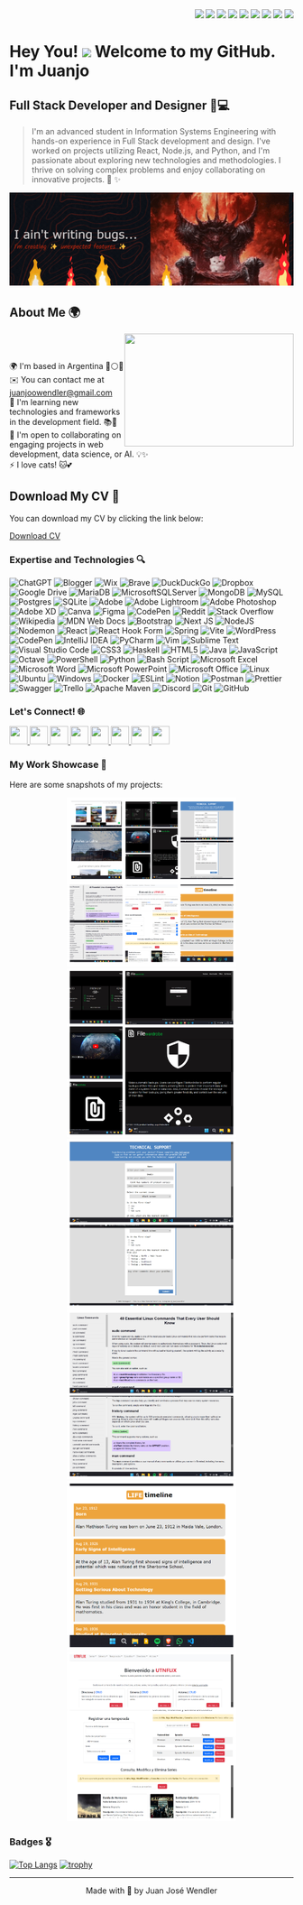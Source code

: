 <div id="header" align="right">
  <img src="https://media0.giphy.com/media/v1.Y2lkPTc5MGI3NjExNDMzM2JnZ25nN2ZpcjdmYm5tbDM3YzkxN29ja3B5ZTEzM3NoYmo0byZlcD12MV9pbnRlcm5hbF9naWZfYnlfaWQmY3Q9cw/eRmCA78kINM9GzhMSu/giphy.webp" width="60"/>
  <img 
 <img src="https://media0.giphy.com/media/v1.Y2lkPTc5MGI3NjExNDMzM2JnZ25nN2ZpcjdmYm5tbDM3YzkxN29ja3B5ZTEzM3NoYmo0byZlcD12MV9pbnRlcm5hbF9naWZfYnlfaWQmY3Q9cw/eRmCA78kINM9GzhMSu/giphy.webp" width="60"/>
  <img 
  <img src="https://media2.giphy.com/media/v1.Y2lkPTc5MGI3NjExeXRxYXZ2NmE4ZjZkbzMybnB5eGc4emoyOHYxMmpoMDdoeHhwaWFzYiZlcD12MV9pbnRlcm5hbF9naWZfYnlfaWQmY3Q9cw/2rRw7m1u4AUtyMdizv/200w.webp" width="55"/>
  <img 
src="https://media0.giphy.com/media/v1.Y2lkPTc5MGI3NjExNDMzM2JnZ25nN2ZpcjdmYm5tbDM3YzkxN29ja3B5ZTEzM3NoYmo0byZlcD12MV9pbnRlcm5hbF9naWZfYnlfaWQmY3Q9cw/eRmCA78kINM9GzhMSu/giphy.webp" width="95"/>
 <img src="https://media2.giphy.com/media/v1.Y2lkPTc5MGI3NjExeXRxYXZ2NmE4ZjZkbzMybnB5eGc4emoyOHYxMmpoMDdoeHhwaWFzYiZlcD12MV9pbnRlcm5hbF9naWZfYnlfaWQmY3Q9cw/2rRw7m1u4AUtyMdizv/200w.webp" width="55"/>
  <img src="https://media0.giphy.com/media/v1.Y2lkPTc5MGI3NjExNDMzM2JnZ25nN2ZpcjdmYm5tbDM3YzkxN29ja3B5ZTEzM3NoYmo0byZlcD12MV9pbnRlcm5hbF9naWZfYnlfaWQmY3Q9cw/eRmCA78kINM9GzhMSu/giphy.webp" width="95"/>
  <img src="https://media3.giphy.com/media/v1.Y2lkPTc5MGI3NjExNjNjeG5mZTB4b3FxczcweDNjNWZxMGltbjl1eHpwb24xeHBxN3ZnZiZlcD12MV9pbnRlcm5hbF9naWZfYnlfaWQmY3Q9cw/dVsI4WhNuZVwNBENra/giphy.webp" width="95"/>
  <img src="https://media0.giphy.com/media/v1.Y2lkPTc5MGI3NjExNDMzM2JnZ25nN2ZpcjdmYm5tbDM3YzkxN29ja3B5ZTEzM3NoYmo0byZlcD12MV9pbnRlcm5hbF9naWZfYnlfaWQmY3Q9cw/eRmCA78kINM9GzhMSu/giphy.webp" width="95"/>
  <img src="https://media2.giphy.com/media/v1.Y2lkPTc5MGI3NjExNGxsNzc3dXdibnVleHp3a21raXNzOHhkcXpyYjRuZTkyY2dsNHNzNiZlcD12MV9pbnRlcm5hbF9naWZfYnlfaWQmY3Q9cw/elMZLkey6is1lRtI7t/giphy.webp" width="150"/>
</div>

Hey You! <img src="https://emojis.slackmojis.com/emojis/images/1531849430/4246/blob-sunglasses.gif?1531849430" width="30"/>  Welcome to my GitHub. I'm Juanjo
=========================================================================================================================================





Full Stack Developer and Designer 🎨💻
--------------------------------------

> I'm an advanced student in Information Systems Engineering with hands-on experience in Full Stack development and design. I've worked on projects utilizing React, Node.js,  and Python, and I'm passionate about exploring new technologies and methodologies. I thrive on solving complex problems and enjoy collaborating on innovative projects. 🚀 ✨

<div align="center">
  <img src="banner.gif" alt="Header">
</div>


## About Me 🌍

<img align="right" src="https://i.pinimg.com/originals/e8/55/4a/e8554a57c9ef57a856901f1b9add36a0.gif" width="300" height="200" />
<br/><br/>


🌍 I'm based in Argentina 🔵⚪🔵  
✉️ You can contact me at [juanjoowendler@gmail.com](mailto:juanjoowendler@gmail.com)  
🧠 I'm learning new technologies and frameworks in the development field. 📚🤖  
🤝 I'm open to collaborating on engaging projects in web development, data science, or AI. 💡✨  
⚡ I love cats! 🐱💕

## Download My CV 📄

You can download my CV by clicking the link below:

[Download CV](https://drive.google.com/file/d/1e6F2RYyEXeAx0cK02R_EANghZEpploJg/view?usp=sharing)

### Expertise and Technologies 🔍

![ChatGPT](https://img.shields.io/badge/chatGPT-74aa9c?style=for-the-badge&logo=openai&logoColor=white) ![Blogger](https://img.shields.io/badge/Blogger-FF5722?style=for-the-badge&logo=blogger&logoColor=white) ![Wix](https://img.shields.io/badge/wix-000?style=for-the-badge&logo=wix&logoColor=white) ![Brave](https://img.shields.io/badge/Brave-FB542B?style=for-the-badge&logo=Brave&logoColor=white) ![DuckDuckGo](https://img.shields.io/badge/duckduckgo-de5833?style=for-the-badge&logo=duckduckgo&logoColor=white)   ![Dropbox](https://img.shields.io/badge/Dropbox-%233B4D98.svg?style=for-the-badge&logo=Dropbox&logoColor=white)
  ![Google Drive](https://img.shields.io/badge/Google%20Drive-4285F4?style=for-the-badge&logo=googledrive&logoColor=white)  ![MariaDB](https://img.shields.io/badge/MariaDB-003545?style=for-the-badge&logo=mariadb&logoColor=white) ![MicrosoftSQLServer](https://img.shields.io/badge/Microsoft%20SQL%20Server-CC2927?style=for-the-badge&logo=microsoft%20sql%20server&logoColor=white) ![MongoDB](https://img.shields.io/badge/MongoDB-%234ea94b.svg?style=for-the-badge&logo=mongodb&logoColor=white) ![MySQL](https://img.shields.io/badge/mysql-4479A1.svg?style=for-the-badge&logo=mysql&logoColor=white)
 ![Postgres](https://img.shields.io/badge/postgres-%23316192.svg?style=for-the-badge&logo=postgresql&logoColor=white) ![SQLite](https://img.shields.io/badge/sqlite-%2307405e.svg?style=for-the-badge&logo=sqlite&logoColor=white) ![Adobe](https://img.shields.io/badge/adobe-%23FF0000.svg?style=for-the-badge&logo=adobe&logoColor=white) ![Adobe Lightroom](https://img.shields.io/badge/Adobe%20Lightroom-31A8FF.svg?style=for-the-badge&logo=Adobe%20Lightroom&logoColor=white) ![Adobe Photoshop](https://img.shields.io/badge/adobe%20photoshop-%2331A8FF.svg?style=for-the-badge&logo=adobe%20photoshop&logoColor=white) ![Adobe XD](https://img.shields.io/badge/Adobe%20XD-470137?style=for-the-badge&logo=Adobe%20XD&logoColor=#FF61F6) ![Canva](https://img.shields.io/badge/Canva-%2300C4CC.svg?style=for-the-badge&logo=Canva&logoColor=white) ![Figma](https://img.shields.io/badge/figma-%23F24E1E.svg?style=for-the-badge&logo=figma&logoColor=white) ![CodePen](https://img.shields.io/badge/Codepen-000000?style=for-the-badge&logo=codepen&logoColor=white) ![Reddit](https://img.shields.io/badge/Reddit-%23FF4500.svg?style=for-the-badge&logo=Reddit&logoColor=white) ![Stack Overflow](https://img.shields.io/badge/-Stackoverflow-FE7A16?style=for-the-badge&logo=stack-overflow&logoColor=white) ![Wikipedia](https://img.shields.io/badge/Wikipedia-%23000000.svg?style=for-the-badge&logo=wikipedia&logoColor=white)  ![MDN Web Docs](https://img.shields.io/badge/MDN_Web_Docs-black?style=for-the-badge&logo=mdnwebdocs&logoColor=white) ![Bootstrap](https://img.shields.io/badge/bootstrap-%238511FA.svg?style=for-the-badge&logo=bootstrap&logoColor=white) ![Next JS](https://img.shields.io/badge/Next-black?style=for-the-badge&logo=next.js&logoColor=white) ![NodeJS](https://img.shields.io/badge/node.js-6DA55F?style=for-the-badge&logo=node.js&logoColor=white) ![Nodemon](https://img.shields.io/badge/NODEMON-%23323330.svg?style=for-the-badge&logo=nodemon&logoColor=%BBDEAD) ![React](https://img.shields.io/badge/react-%2320232a.svg?style=for-the-badge&logo=react&logoColor=%2361DAFB) ![React Hook Form](https://img.shields.io/badge/React%20Hook%20Form-%23EC5990.svg?style=for-the-badge&logo=reacthookform&logoColor=white) ![Spring](https://img.shields.io/badge/spring-%236DB33F.svg?style=for-the-badge&logo=spring&logoColor=white) ![Vite](https://img.shields.io/badge/vite-%23646CFF.svg?style=for-the-badge&logo=vite&logoColor=white) ![WordPress](https://img.shields.io/badge/WordPress-%23117AC9.svg?style=for-the-badge&logo=WordPress&logoColor=white) ![CodePen](https://img.shields.io/badge/CodePen-white?style=for-the-badge&logo=codepen&logoColor=black) ![IntelliJ IDEA](https://img.shields.io/badge/IntelliJIDEA-000000.svg?style=for-the-badge&logo=intellij-idea&logoColor=white) ![PyCharm](https://img.shields.io/badge/pycharm-143?style=for-the-badge&logo=pycharm&logoColor=black&color=black&labelColor=green) ![Vim](https://img.shields.io/badge/VIM-%2311AB00.svg?style=for-the-badge&logo=vim&logoColor=white) ![Sublime Text](https://img.shields.io/badge/sublime_text-%23575757.svg?style=for-the-badge&logo=sublime-text&logoColor=important) ![Visual Studio Code](https://img.shields.io/badge/Visual%20Studio%20Code-0078d7.svg?style=for-the-badge&logo=visual-studio-code&logoColor=white) ![CSS3](https://img.shields.io/badge/css3-%231572B6.svg?style=for-the-badge&logo=css3&logoColor=white) ![Haskell](https://img.shields.io/badge/Haskell-5e5086?style=for-the-badge&logo=haskell&logoColor=white) ![HTML5](https://img.shields.io/badge/html5-%23E34F26.svg?style=for-the-badge&logo=html5&logoColor=white) ![Java](https://img.shields.io/badge/java-%23ED8B00.svg?style=for-the-badge&logo=openjdk&logoColor=white) ![JavaScript](https://img.shields.io/badge/javascript-%23323330.svg?style=for-the-badge&logo=javascript&logoColor=%23F7DF1E) ![Octave](https://img.shields.io/badge/OCTAVE-darkblue?style=for-the-badge&logo=octave&logoColor=fcd683) ![PowerShell](https://img.shields.io/badge/PowerShell-%235391FE.svg?style=for-the-badge&logo=powershell&logoColor=white) ![Python](https://img.shields.io/badge/python-3670A0?style=for-the-badge&logo=python&logoColor=ffdd54) ![Bash Script](https://img.shields.io/badge/bash_script-%23121011.svg?style=for-the-badge&logo=gnu-bash&logoColor=white)  ![Microsoft Excel](https://img.shields.io/badge/Microsoft_Excel-217346?style=for-the-badge&logo=microsoft-excel&logoColor=white) ![Microsoft Word](https://img.shields.io/badge/Microsoft_Word-2B579A?style=for-the-badge&logo=microsoft-word&logoColor=white) ![Microsoft PowerPoint](https://img.shields.io/badge/Microsoft_PowerPoint-B7472A?style=for-the-badge&logo=microsoft-powerpoint&logoColor=white) ![Microsoft Office](https://img.shields.io/badge/Microsoft_Office-D83B01?style=for-the-badge&logo=microsoft-office&logoColor=white) ![Linux](https://img.shields.io/badge/Linux-FCC624?style=for-the-badge&logo=linux&logoColor=black) ![Ubuntu](https://img.shields.io/badge/Ubuntu-E95420?style=for-the-badge&logo=ubuntu&logoColor=white) ![Windows](https://img.shields.io/badge/Windows-0078D6?style=for-the-badge&logo=windows&logoColor=white) ![Docker](https://img.shields.io/badge/docker-%230db7ed.svg?style=for-the-badge&logo=docker&logoColor=white) ![ESLint](https://img.shields.io/badge/ESLint-4B3263?style=for-the-badge&logo=eslint&logoColor=white) ![Notion](https://img.shields.io/badge/Notion-%23000000.svg?style=for-the-badge&logo=notion&logoColor=white) ![Postman](https://img.shields.io/badge/Postman-FF6C37?style=for-the-badge&logo=postman&logoColor=white) ![Prettier](https://img.shields.io/badge/prettier-%23F7B93E.svg?style=for-the-badge&logo=prettier&logoColor=black) ![Swagger](https://img.shields.io/badge/-Swagger-%23Clojure?style=for-the-badge&logo=swagger&logoColor=white) ![Trello](https://img.shields.io/badge/Trello-%23026AA7.svg?style=for-the-badge&logo=Trello&logoColor=white) ![Apache Maven](https://img.shields.io/badge/Apache%20Maven-C71A36?style=for-the-badge&logo=Apache%20Maven&logoColor=white) ![Discord](https://img.shields.io/badge/Discord-%235865F2.svg?style=for-the-badge&logo=discord&logoColor=white) ![Git](https://img.shields.io/badge/git-%23F05033.svg?style=for-the-badge&logo=git&logoColor=white) ![GitHub](https://img.shields.io/badge/github-%23121011.svg?style=for-the-badge&logo=github&logoColor=white)




### Let's Connect! 🌐

<p align="left"> <a href="https://www.codepen.io/https://codepen.io/_juanjoowendler" target="_blank" rel="noreferrer"> <picture> <source media="(prefers-color-scheme: dark)" srcset="https://raw.githubusercontent.com/danielcranney/readme-generator/main/public/icons/socials/codepen-dark.svg" /> <source media="(prefers-color-scheme: light)" srcset="https://raw.githubusercontent.com/danielcranney/readme-generator/main/public/icons/socials/codepen.svg" /> <img src="https://raw.githubusercontent.com/danielcranney/readme-generator/main/public/icons/socials/codepen.svg" width="32" height="32" /> </picture> </a> <a href="https://discord.com/users/_juanjoowendler" target="_blank" rel="noreferrer"> <picture> <source media="(prefers-color-scheme: dark)" srcset="https://raw.githubusercontent.com/danielcranney/readme-generator/main/public/icons/socials/discord-dark.svg" /> <source media="(prefers-color-scheme: light)" srcset="https://raw.githubusercontent.com/danielcranney/readme-generator/main/public/icons/socials/discord.svg" /> <img src="https://raw.githubusercontent.com/danielcranney/readme-generator/main/public/icons/socials/discord.svg" width="32" height="32" /> </picture> </a> <a href="https://www.github.com/juanjoowendler" target="_blank" rel="noreferrer"> <picture> <source media="(prefers-color-scheme: dark)" srcset="https://raw.githubusercontent.com/danielcranney/readme-generator/main/public/icons/socials/github-dark.svg" /> <source media="(prefers-color-scheme: light)" srcset="https://raw.githubusercontent.com/danielcranney/readme-generator/main/public/icons/socials/github.svg" /> <img src="https://raw.githubusercontent.com/danielcranney/readme-generator/main/public/icons/socials/github.svg" width="32" height="32" /> </picture> </a> <a href="http://www.instagram.com/_juanjoowendler" target="_blank" rel="noreferrer"> <picture> <source media="(prefers-color-scheme: dark)" srcset="https://raw.githubusercontent.com/danielcranney/readme-generator/main/public/icons/socials/instagram-dark.svg" /> <source media="(prefers-color-scheme: light)" srcset="https://raw.githubusercontent.com/danielcranney/readme-generator/main/public/icons/socials/instagram.svg" /> <img src="https://raw.githubusercontent.com/danielcranney/readme-generator/main/public/icons/socials/instagram.svg" width="32" height="32" /> </picture> </a> <a href="https://www.linkedin.com/in/juan-josé-wendler-829145247/" target="_blank" rel="noreferrer"> <picture> <source media="(prefers-color-scheme: dark)" srcset="https://raw.githubusercontent.com/danielcranney/readme-generator/main/public/icons/socials/linkedin-dark.svg" /> <source media="(prefers-color-scheme: light)" srcset="https://raw.githubusercontent.com/danielcranney/readme-generator/main/public/icons/socials/linkedin.svg" /> <img src="https://raw.githubusercontent.com/danielcranney/readme-generator/main/public/icons/socials/linkedin.svg" width="32" height="32" /> </picture> </a> <a href="https://www.stackoverflow.com/users/16760295/juanjoowendler" target="_blank" rel="noreferrer"> <picture> <source media="(prefers-color-scheme: dark)" srcset="https://raw.githubusercontent.com/danielcranney/readme-generator/main/public/icons/socials/stackoverflow-dark.svg" /> <source media="(prefers-color-scheme: light)" srcset="https://raw.githubusercontent.com/danielcranney/readme-generator/main/public/icons/socials/stackoverflow.svg" /> <img src="https://raw.githubusercontent.com/danielcranney/readme-generator/main/public/icons/socials/stackoverflow.svg" width="32" height="32" /> </picture> </a> <a href="https://www.x.com/_juanjoowendler" target="_blank" rel="noreferrer"> <picture> <source media="(prefers-color-scheme: dark)" srcset="https://raw.githubusercontent.com/danielcranney/readme-generator/main/public/icons/socials/twitter-dark.svg" /> <source media="(prefers-color-scheme: light)" srcset="https://raw.githubusercontent.com/danielcranney/readme-generator/main/public/icons/socials/twitter.svg" /> <img src="https://raw.githubusercontent.com/danielcranney/readme-generator/main/public/icons/socials/twitter.svg" width="32" height="32" /> </picture> </a> <a href="https://www.youtube.com/@juanjoowendler" target="_blank" rel="noreferrer"> <picture> <source media="(prefers-color-scheme: dark)" srcset="https://raw.githubusercontent.com/danielcranney/readme-generator/main/public/icons/socials/youtube-dark.svg" /> <source media="(prefers-color-scheme: light)" srcset="https://raw.githubusercontent.com/danielcranney/readme-generator/main/public/icons/socials/youtube.svg" /> <img src="https://raw.githubusercontent.com/danielcranney/readme-generator/main/public/icons/socials/youtube.svg" width="32" height="32" /> </picture> </a></p>

### My Work Showcase 📸

Here are some snapshots of my projects:

<p align="center">
  <img src="collage/cf.jpg" alt="Project 1" width="300" height="300">
  <img src="collage/c2.jpg" alt="Project 2" width="300" height="300">
  <img src="collage/c3.jpg" alt="Project 3" width="300" height="300">
  <img src="collage/c4.jpg" alt="Project 4" width="300" height="300">
  <img src="collage/c5.jpg" alt="Project 5" width="300" height="300">
  <img src="collage/c6.jpg" alt="Project 6" width="300" height="300">
</p>



### Badges 🎖️

[![Top Langs](https://github-readme-stats.vercel.app/api/top-langs/?username=juanjoowendler&layout=pie&theme=onedark)](https://github.com/anuraghazra/github-readme-stats) [![trophy](https://github-profile-trophy.vercel.app/?username=juanjoowendler&theme=onedark&row=2&column=3)](https://github.com/ryo-ma/github-profile-trophy) 

---

<p align="center">Made with 💖 by Juan José Wendler</p>

